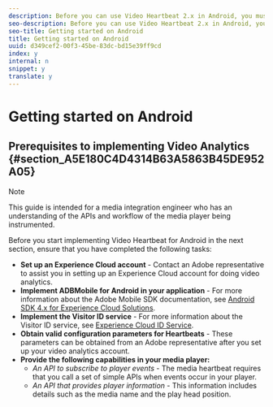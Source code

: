 ```yaml
---
description: Before you can use Video Heartbeat 2.x in Android, you must set up a Experience Cloud account, enable the Visitor ID service, and obtain valid configuration parameters for measuring video heartbeats.
seo-description: Before you can use Video Heartbeat 2.x in Android, you must set up a Experience Cloud account, enable the Visitor ID service, and obtain valid configuration parameters for measuring video heartbeats.
seo-title: Getting started on Android
title: Getting started on Android
uuid: d349cef2-00f3-45be-83dc-bd15e39ff9cd
index: y
internal: n
snippet: y
translate: y
---
```


# Getting started on Android


## Prerequisites to implementing Video Analytics {#section_A5E180C4D4314B63A5863B45DE952A05}


>[!NOTE]
>
>This guide is intended for a media integration engineer who has an understanding of the APIs and workflow of the media player being instrumented.


Before you start implementing Video Heartbeat for Android in the next section, ensure that you have completed the following tasks:

* **Set up an Experience Cloud account** - Contact an Adobe representative to assist you in setting up an Experience Cloud account for doing video analytics.
* **Implement ADBMobile for Android in your application** - For more information about the Adobe Mobile SDK documentation, see [Android SDK 4.x for Experience Cloud Solutions](https://marketing.adobe.com/resources/help/en_US/mobile/android/).
* **Implement the Visitor ID service** - For more information about the Visitor ID service, see [Experience Cloud ID Service](https://marketing.adobe.com/resources/help/en_US/mcvid/).
* **Obtain valid configuration parameters for Heartbeats** - These parameters can be obtained from an Adobe representative after you set up your video analytics account.
* **Provide the following capabilities in your media player:** 
    * *An API to subscribe to player events* - The media heartbeat requires that you call a set of simple APIs when events occur in your player.
    * *An API that provides player information* - This information includes details such as the media name and the play head position.

